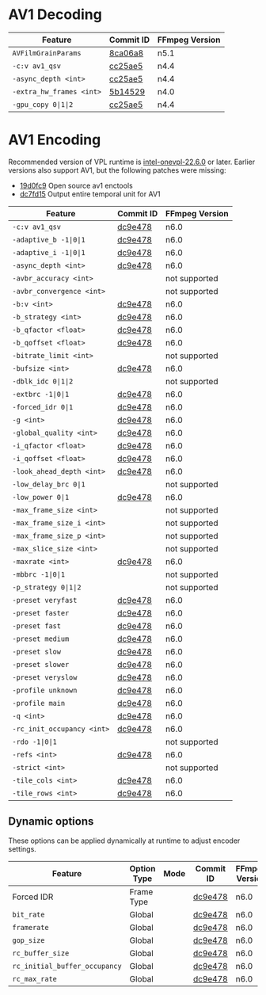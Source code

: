 # AV1 Decoding

| Feature                     | Commit ID                                                                                   | FFmpeg Version |
| --------------------------- | ------------------------------------------------------------------------------------------- | -------------- |
| `AVFilmGrainParams`         | [8ca06a8](https://github.com/FFmpeg/FFmpeg/commit/8ca06a8148db1b5e8394b2941790fcae29a84f46) | n5.1           |
| `-c:v av1_qsv`              | [cc25ae5](https://github.com/FFmpeg/FFmpeg/commit/cc25ae5d8ad2cef2dc8a21b828e89e5077b9dae3) | n4.4           |
| `-async_depth <int>`        | [cc25ae5](https://github.com/FFmpeg/FFmpeg/commit/cc25ae5d8ad2cef2dc8a21b828e89e5077b9dae3) | n4.4           |
| `-extra_hw_frames <int>`    | [5b14529](https://github.com/FFmpeg/FFmpeg/commit/5b145290df2998a9836a93eb925289c6c8b63af0) | n4.0           |
| `-gpu_copy 0\|1\|2`         | [cc25ae5](https://github.com/FFmpeg/FFmpeg/commit/cc25ae5d8ad2cef2dc8a21b828e89e5077b9dae3) | n4.4           |


# AV1 Encoding

Recommended version of VPL runtime is [intel-onevpl-22.6.0](https://github.com/oneapi-src/oneVPL-intel-gpu/releases/tag/intel-onevpl-22.6.0)
or later. Earlier versions also support AV1, but the following patches were missing:

* [19d0fc9](https://github.com/oneapi-src/oneVPL-intel-gpu/commit/19d0fc9) Open source av1 enctools
* [dc7fd15](https://github.com/oneapi-src/oneVPL-intel-gpu/commit/dc7fd15) Output entire temporal unit for AV1 

| Feature                     | Commit ID                                                                                   | FFmpeg Version |
| --------------------------- | ------------------------------------------------------------------------------------------- | -------------- |
| `-c:v av1_qsv`              | [dc9e478](https://github.com/FFmpeg/FFmpeg/commit/dc9e4789a3b504c08c8cd24e990aa692dde50bc6) | n6.0           |
| `-adaptive_b -1\|0\|1`      | [dc9e478](https://github.com/FFmpeg/FFmpeg/commit/dc9e4789a3b504c08c8cd24e990aa692dde50bc6) | n6.0           |
| `-adaptive_i -1\|0\|1`      | [dc9e478](https://github.com/FFmpeg/FFmpeg/commit/dc9e4789a3b504c08c8cd24e990aa692dde50bc6) | n6.0           |
| `-async_depth <int>`        | [dc9e478](https://github.com/FFmpeg/FFmpeg/commit/dc9e4789a3b504c08c8cd24e990aa692dde50bc6) | n6.0           |
| `-avbr_accuracy <int>`      | | not supported |
| `-avbr_convergence <int>`   | | not supported |
| `-b:v <int>`                | [dc9e478](https://github.com/FFmpeg/FFmpeg/commit/dc9e4789a3b504c08c8cd24e990aa692dde50bc6) | n6.0           |
| `-b_strategy <int>`         | [dc9e478](https://github.com/FFmpeg/FFmpeg/commit/dc9e4789a3b504c08c8cd24e990aa692dde50bc6) | n6.0           |
| `-b_qfactor <float>`        | [dc9e478](https://github.com/FFmpeg/FFmpeg/commit/dc9e4789a3b504c08c8cd24e990aa692dde50bc6) | n6.0           |
| `-b_qoffset <float>`        | [dc9e478](https://github.com/FFmpeg/FFmpeg/commit/dc9e4789a3b504c08c8cd24e990aa692dde50bc6) | n6.0           |
| `-bitrate_limit <int>`      | | not supported |
| `-bufsize <int>`            | [dc9e478](https://github.com/FFmpeg/FFmpeg/commit/dc9e4789a3b504c08c8cd24e990aa692dde50bc6) | n6.0           |
| `-dblk_idc 0\|1\|2`         | | not supported |
| `-extbrc -1\|0\|1`          | [dc9e478](https://github.com/FFmpeg/FFmpeg/commit/dc9e4789a3b504c08c8cd24e990aa692dde50bc6) | n6.0           |
| `-forced_idr 0\|1`          | [dc9e478](https://github.com/FFmpeg/FFmpeg/commit/dc9e4789a3b504c08c8cd24e990aa692dde50bc6) | n6.0           |
| `-g <int>`                  | [dc9e478](https://github.com/FFmpeg/FFmpeg/commit/dc9e4789a3b504c08c8cd24e990aa692dde50bc6) | n6.0           |
| `-global_quality <int>`     | [dc9e478](https://github.com/FFmpeg/FFmpeg/commit/dc9e4789a3b504c08c8cd24e990aa692dde50bc6) | n6.0           |
| `-i_qfactor <float>`        | [dc9e478](https://github.com/FFmpeg/FFmpeg/commit/dc9e4789a3b504c08c8cd24e990aa692dde50bc6) | n6.0           |
| `-i_qoffset <float>`        | [dc9e478](https://github.com/FFmpeg/FFmpeg/commit/dc9e4789a3b504c08c8cd24e990aa692dde50bc6) | n6.0           |
| `-look_ahead_depth <int>`   | [dc9e478](https://github.com/FFmpeg/FFmpeg/commit/dc9e4789a3b504c08c8cd24e990aa692dde50bc6) | n6.0           |
| `-low_delay_brc 0\|1`       | | not supported |
| `-low_power 0\|1`           | [dc9e478](https://github.com/FFmpeg/FFmpeg/commit/dc9e4789a3b504c08c8cd24e990aa692dde50bc6) | n6.0           |
| `-max_frame_size <int>`     | | not supported |
| `-max_frame_size_i <int>`   | | not supported |
| `-max_frame_size_p <int>`   | | not supported |
| `-max_slice_size <int>`     | | not supported |
| `-maxrate <int>`            | [dc9e478](https://github.com/FFmpeg/FFmpeg/commit/dc9e4789a3b504c08c8cd24e990aa692dde50bc6) | n6.0           |
| `-mbbrc -1\|0\|1`           | | not supported |
| `-p_strategy 0\|1\|2`       | | not supported |
| `-preset veryfast`          | [dc9e478](https://github.com/FFmpeg/FFmpeg/commit/dc9e4789a3b504c08c8cd24e990aa692dde50bc6) | n6.0           |
| `-preset faster`            | [dc9e478](https://github.com/FFmpeg/FFmpeg/commit/dc9e4789a3b504c08c8cd24e990aa692dde50bc6) | n6.0           |
| `-preset fast`              | [dc9e478](https://github.com/FFmpeg/FFmpeg/commit/dc9e4789a3b504c08c8cd24e990aa692dde50bc6) | n6.0           |
| `-preset medium`            | [dc9e478](https://github.com/FFmpeg/FFmpeg/commit/dc9e4789a3b504c08c8cd24e990aa692dde50bc6) | n6.0           |
| `-preset slow`              | [dc9e478](https://github.com/FFmpeg/FFmpeg/commit/dc9e4789a3b504c08c8cd24e990aa692dde50bc6) | n6.0           |
| `-preset slower`            | [dc9e478](https://github.com/FFmpeg/FFmpeg/commit/dc9e4789a3b504c08c8cd24e990aa692dde50bc6) | n6.0           |
| `-preset veryslow`          | [dc9e478](https://github.com/FFmpeg/FFmpeg/commit/dc9e4789a3b504c08c8cd24e990aa692dde50bc6) | n6.0           |
| `-profile unknown`          | [dc9e478](https://github.com/FFmpeg/FFmpeg/commit/dc9e4789a3b504c08c8cd24e990aa692dde50bc6) | n6.0           |
| `-profile main`             | [dc9e478](https://github.com/FFmpeg/FFmpeg/commit/dc9e4789a3b504c08c8cd24e990aa692dde50bc6) | n6.0           |
| `-q <int>`                  | [dc9e478](https://github.com/FFmpeg/FFmpeg/commit/dc9e4789a3b504c08c8cd24e990aa692dde50bc6) | n6.0           |
| `-rc_init_occupancy <int>`  | [dc9e478](https://github.com/FFmpeg/FFmpeg/commit/dc9e4789a3b504c08c8cd24e990aa692dde50bc6) | n6.0           |
| `-rdo -1\|0\|1`             | | not supported |
| `-refs <int>`               | [dc9e478](https://github.com/FFmpeg/FFmpeg/commit/dc9e4789a3b504c08c8cd24e990aa692dde50bc6) | n6.0           |
| `-strict <int>`             | | not supported |
| `-tile_cols <int>`          | [dc9e478](https://github.com/FFmpeg/FFmpeg/commit/dc9e4789a3b504c08c8cd24e990aa692dde50bc6) | n6.0           |
| `-tile_rows <int>`          | [dc9e478](https://github.com/FFmpeg/FFmpeg/commit/dc9e4789a3b504c08c8cd24e990aa692dde50bc6) | n6.0           |

## Dynamic options

These options can be applied dynamically at runtime to adjust encoder settings.

| Feature                             | Option Type | Mode | Commit ID                                                  | FFmpeg Version |
| ----------------------------------- | ------------| ---- | ---------------------------------------------------------- | -------------- |
| Forced IDR                          | Frame Type  |      | [dc9e478](https://github.com/FFmpeg/FFmpeg/commit/dc9e478) | n6.0           |
| `bit_rate`                          | Global      |      | [dc9e478](https://github.com/FFmpeg/FFmpeg/commit/dc9e478) | n6.0           |
| `framerate`                         | Global      |      | [dc9e478](https://github.com/FFmpeg/FFmpeg/commit/dc9e478) | n6.0           |
| `gop_size`                          | Global      |      | [dc9e478](https://github.com/FFmpeg/FFmpeg/commit/dc9e478) | n6.0           |
| `rc_buffer_size`                    | Global      |      | [dc9e478](https://github.com/FFmpeg/FFmpeg/commit/dc9e478) | n6.0           |
| `rc_initial_buffer_occupancy`       | Global      |      | [dc9e478](https://github.com/FFmpeg/FFmpeg/commit/dc9e478) | n6.0           |
| `rc_max_rate`                       | Global      |      | [dc9e478](https://github.com/FFmpeg/FFmpeg/commit/dc9e478) | n6.0           |

